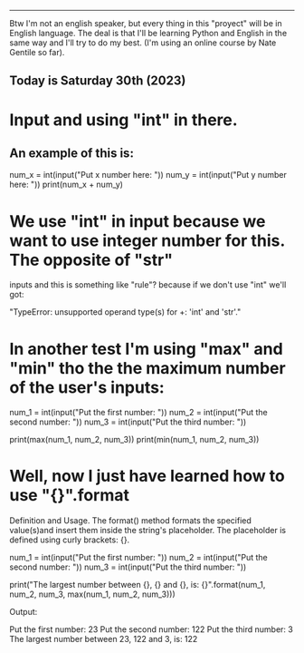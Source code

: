 -------------------------------------------------------------------------------------------------
Btw I'm not an english speaker, but every thing in this "proyect" will be in English language.
The deal is that I'll be learning Python and English in the same way and I'll try to do my best. 
(I'm using an online course by Nate Gentile so far).

Today is Saturday 30th (2023)
-------------------------------------------------------------------------------------------------

# Input and using "int" in there.

## An example of this is:

num_x = int(input("Put x number here: "))
num_y = int(input("Put y number here: "))
print(num_x + num_y)

# We use "int" in input because we want to use integer number for this. The opposite of "str"
inputs and this is something like "rule"? because if we don't use "int" we'll got:

"TypeError: unsupported operand type(s) for +: 'int' and 'str'." 

# In another test I'm using "max" and "min" tho the the maximum number of the user's inputs:

num_1 = int(input("Put the first number: "))
num_2 = int(input("Put the second number: "))
num_3 = int(input("Put the third number: "))

print(max(num_1, num_2, num_3))
print(min(num_1, num_2, num_3))

# Well, now I just have learned how to use "{}".format

Definition and Usage. The format() method formats the specified value(s)and insert them inside
the string's placeholder. The placeholder is defined using curly brackets: {}.

num_1 = int(input("Put the first number: "))
num_2 = int(input("Put the second number: "))
num_3 = int(input("Put the third number: "))

print("The largest number between {}, {} and {}, is: {}".format(num_1, num_2, num_3, 
                                                                max(num_1, num_2, num_3)))

Output:

  Put the first number: 23
  Put the second number: 122
  Put the third number: 3
  The largest number between 23, 122 and 3, is: 122










